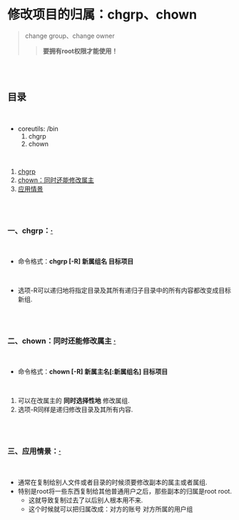 # 修改项目的归属：chgrp、chown
> change group、change owner
>
>> **要拥有root权限才能使用！**

<br><br>

## 目录

<br>

- coreutils: /bin
   1. chgrp
   2. chown

<br>

1. [chgrp](#一chgrp)
2. [chown：同时还能修改属主](#二chown同时还能修改属主--)
3. [应用情景](#三应用情景)

<br><br>

### 一、chgrp：[·](#目录)

<br>

- 命令格式：**chgrp [-R] 新属组名 目标项目**

<br>

- 选项-R可以递归地将指定目录及其所有递归子目录中的所有内容都改变成目标新组.

<br><br>

### 二、chown：同时还能修改属主  [·](#目录)

<br>

- 命令格式：**chown [-R] 新属主名[:新属组名] 目标项目**

<br>

1. 可以在改属主的 **同时选择性地** 修改属组.
2. 选项-R同样是递归修改目录及其所有内容.

<br><br>

### 三、应用情景：[·](#目录)

<br>

- 通常在复制给别人文件或者目录的时候须要修改副本的属主或者属组.
- 特别是root将一些东西复制给其他普通用户之后，那些副本的归属是root root.
   - 这就导致复制过去了以后别人根本用不来.
   - 这个时候就可以把归属改成：对方的账号 对方所属的用户组
